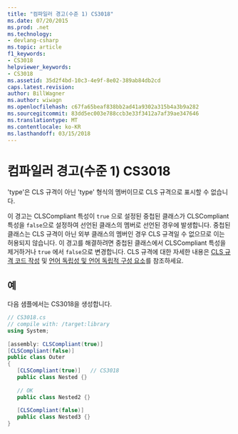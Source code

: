 ```yaml
---
title: "컴파일러 경고(수준 1) CS3018"
ms.date: 07/20/2015
ms.prod: .net
ms.technology:
- devlang-csharp
ms.topic: article
f1_keywords:
- CS3018
helpviewer_keywords:
- CS3018
ms.assetid: 35d2f4bd-10c3-4e9f-8e02-389ab84db2cd
caps.latest.revision: 
author: BillWagner
ms.author: wiwagn
ms.openlocfilehash: c67fa65beaf838bb2ad41a9302a315b4a3b9a282
ms.sourcegitcommit: 83dd5ec003e788ccb3e33f3412a7af39ae347646
ms.translationtype: MT
ms.contentlocale: ko-KR
ms.lasthandoff: 03/15/2018
---
```

# <a name="compiler-warning-level-1-cs3018"></a>컴파일러 경고(수준 1) CS3018
'type'은 CLS 규격이 아닌 'type' 형식의 멤버이므로 CLS 규격으로 표시할 수 없습니다.  
  
 이 경고는 CLSCompliant 특성이 `true` 으로 설정된 중첩된 클래스가 CLSCompliant 특성을 `false`으로 설정하여 선언된 클래스의 멤버로 선언된 경우에 발생합니다. 중첩된 클래스는 CLS 규격이 아닌 외부 클래스의 멤버인 경우 CLS 규격일 수 없으므로 이는 허용되지 않습니다. 이 경고를 해결하려면 중첩된 클래스에서 CLSCompliant 특성을 제거하거나 `true` 에서 `false`으로 변경합니다. CLS 규격에 대한 자세한 내용은 [CLS 규격 코드 작성](http://msdn.microsoft.com/library/4c705105-69a2-4e5e-b24e-0633bc32c7f3) 및 [언어 독립성 및 언어 독립적 구성 요소](../../../docs/standard/language-independence-and-language-independent-components.md)를 참조하세요.  
  
## <a name="example"></a>예  
 다음 샘플에서는 CS3018을 생성합니다.  
  
```csharp  
// CS3018.cs  
// compile with: /target:library  
using System;  
  
[assembly: CLSCompliant(true)]  
[CLSCompliant(false)]  
public class Outer  
{  
   [CLSCompliant(true)]   // CS3018  
   public class Nested {}  
  
   // OK  
   public class Nested2 {}  
  
   [CLSCompliant(false)]  
   public class Nested3 {}  
}  
```
